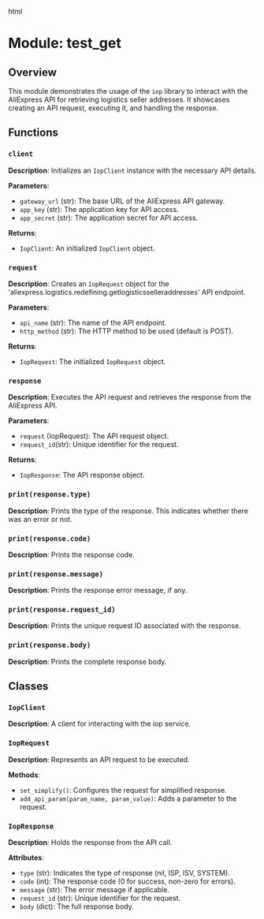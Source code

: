 html
<h1>Module: test_get</h1>

<h2>Overview</h2>
<p>This module demonstrates the usage of the <code>iop</code> library to interact with the AliExpress API for retrieving logistics seller addresses. It showcases creating an API request, executing it, and handling the response.</p>

<h2>Functions</h2>

<h3><code>client</code></h3>

<p><strong>Description</strong>: Initializes an <code>IopClient</code> instance with the necessary API details.</p>

<p><strong>Parameters</strong>:</p>
<ul>
  <li><code>gateway_url</code> (str): The base URL of the AliExpress API gateway.</li>
  <li><code>app_key</code> (str): The application key for API access.</li>
  <li><code>app_secret</code> (str): The application secret for API access.</li>
</ul>

<p><strong>Returns</strong>:</p>
<ul>
  <li><code>IopClient</code>: An initialized <code>IopClient</code> object.</li>
</ul>


<h3><code>request</code></h3>

<p><strong>Description</strong>: Creates an <code>IopRequest</code> object for the 'aliexpress.logistics.redefining.getlogisticsselleraddresses' API endpoint.</p>

<p><strong>Parameters</strong>:</p>
<ul>
  <li><code>api_name</code> (str): The name of the API endpoint.</li>
  <li><code>http_method</code> (str): The HTTP method to be used (default is POST).</li>
</ul>

<p><strong>Returns</strong>:</p>
<ul>
  <li><code>IopRequest</code>: The initialized <code>IopRequest</code> object.</li>
</ul>


<h3><code>response</code></h3>

<p><strong>Description</strong>: Executes the API request and retrieves the response from the AliExpress API.</p>

<p><strong>Parameters</strong>:</p>
<ul>
  <li><code>request</code> (IopRequest): The API request object.</li>
  <li><code>request_id</code>(str): Unique identifier for the request.</li>
</ul>

<p><strong>Returns</strong>:</p>
<ul>
  <li><code>IopResponse</code>: The API response object.</li>
</ul>


<h3><code>print(response.type)</code></h3>

<p><strong>Description</strong>: Prints the type of the response.  This indicates whether there was an error or not.</p>


<h3><code>print(response.code)</code></h3>

<p><strong>Description</strong>: Prints the response code.</p>


<h3><code>print(response.message)</code></h3>

<p><strong>Description</strong>: Prints the response error message, if any.</p>


<h3><code>print(response.request_id)</code></h3>

<p><strong>Description</strong>: Prints the unique request ID associated with the response.</p>

<h3><code>print(response.body)</code></h3>

<p><strong>Description</strong>: Prints the complete response body.</p>

<h2>Classes</h2>

<h3><code>IopClient</code></h3>
<p><strong>Description</strong>:  A client for interacting with the iop service.</p>

<h3><code>IopRequest</code></h3>
<p><strong>Description</strong>: Represents an API request to be executed.</p>
<p><strong>Methods</strong>:</p>
<ul>
  <li><code>set_simplify()</code>: Configures the request for simplified response.</li>
  <li><code>add_api_param(param_name, param_value)</code>: Adds a parameter to the request.</li>
</ul>



<h3><code>IopResponse</code></h3>
<p><strong>Description</strong>: Holds the response from the API call.</p>
<p><strong>Attributes</strong>:</p>
<ul>
  <li><code>type</code> (str): Indicates the type of response (nil, ISP, ISV, SYSTEM).</li>
  <li><code>code</code> (int): The response code (0 for success, non-zero for errors).</li>
  <li><code>message</code> (str): The error message if applicable.</li>
  <li><code>request_id</code> (str): Unique identifier for the request.</li>
  <li><code>body</code> (dict): The full response body.</li>
</ul>